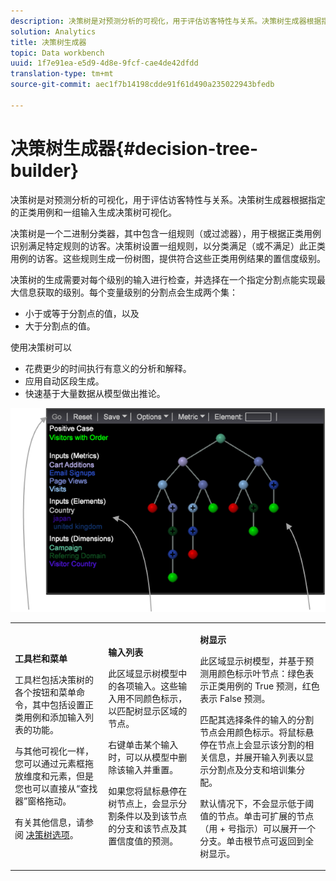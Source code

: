 ```yaml
---
description: 决策树是对预测分析的可视化，用于评估访客特性与关系。决策树生成器根据指定的正类用例和一组输入生成决策树可视化。
solution: Analytics
title: 决策树生成器
topic: Data workbench
uuid: 1f7e91ea-e5d9-4d8e-9fcf-cae4de42dfdd
translation-type: tm+mt
source-git-commit: aec1f7b14198cdde91f61d490a235022943bfedb

---
```



# 决策树生成器{#decision-tree-builder}

决策树是对预测分析的可视化，用于评估访客特性与关系。决策树生成器根据指定的正类用例和一组输入生成决策树可视化。

决策树是一个二进制分类器，其中包含一组规则（或过滤器），用于根据正类用例识别满足特定规则的访客。决策树设置一组规则，以分类满足（或不满足）此正类用例的访客。这些规则生成一份树图，提供符合这些正类用例结果的置信度级别。

决策树的生成需要对每个级别的输入进行检查，并选择在一个指定分割点能实现最大信息获取的级别。每个变量级别的分割点会生成两个集：

* 小于或等于分割点的值，以及
* 大于分割点的值。

使用决策树可以

* 花费更少的时间执行有意义的分析和解释。
* 应用自动区段生成。
* 快速基于大量数据从模型做出推论。

![](assets/decision_tree_parts.png)

<table id="table_FCC5D63EF8A843D79B2338BD951025EA"> 
 <tbody> 
  <tr> 
   <td colname="col1"> <p><b>工具栏和菜单</b> </p> <p>工具栏包括决策树的各个按钮和菜单命令，其中包括设置正类用例和添加输入列表的功能。 </p> <p>与其他可视化一样，您可以通过<span class="uicontrol">元素</span>框拖放维度和元素，但是您也可以直接从“查找器”窗格拖动。 </p> <p>有关其他信息，请参阅 <a href="../../../../home/c-get-started/c-analysis-vis/c-decision-trees/c-decision-trees-menu.md#concept-bfc4e80651a243d3966cc770b205606c"> 决策树选项</a>。 </p> </td> 
   <td colname="col2"> <p><b>输入列表</b> </p> <p>此区域显示树模型中的各项输入。这些输入用不同颜色标示，以匹配树显示区域的节点。 </p> <p>右键单击某个输入时，可以从模型中删除该输入并重置。 </p> <p>如果您将鼠标悬停在树节点上，会显示分割条件以及到该节点的分支和该节点及其置信度值的预测。 </p> </td> 
   <td colname="col3"> <p><b>树显示</b> </p> <p>此区域显示树模型，并基于预测用颜色标示叶节点：绿色表示正类用例的 True 预测，红色表示 False 预测。 </p> <p>匹配其选择条件的输入的分割节点会用颜色标示。将鼠标悬停在节点上会显示该分割的相关信息，并展开输入列表以显示分割点及分支和培训集分配。 </p> <p>默认情况下，不会显示低于阈值的节点。单击可扩展的节点（用 + 号指示）可以展开一个分支。单击根节点可返回到全树显示。 </p> </td> 
  </tr> 
 </tbody> 
</table>

<!-- <a id="section_E800327344194A6DBF37F273D8462E2A"></a> -->

